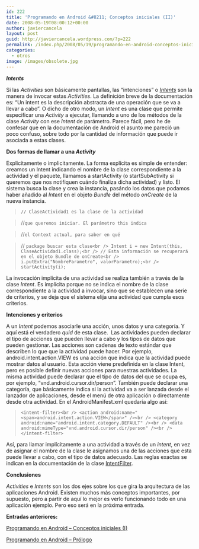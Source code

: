 ```yaml
---
id: 222
title: 'Programando en Android &#8211; Conceptos iniciales (II)'
date: 2008-05-19T08:00:12+00:00
author: javiercancela
layout: post
guid: http://javiercancela.wordpress.com/?p=222
permalink: /index.php/2008/05/19/programando-en-android-conceptos-iniciales-ii/
categories:
  - otros
image: /images/obsolete.jpg
---
```

**_Intents_**

Si las _Activities_ son básicamente pantallas, las &#8220;intenciones&#8221; o [_Intents_](http://code.google.com/android/reference/android/content/Intent.html "Intent") son la manera de invocar estas _Activities_. La definición breve de la documentación es: &#8220;Un intent es la descripción abstracta de una operación que se va a llevar a cabo&#8221;. O dicho de otro modo, un _Intent_ es una clase que permite especificar una _Activity_ a ejecutar, llamando a uno de los métodos de la clase _Activity_ con ese _Intent_ de parámetro. Parece fácil, pero he de confesar que en la documentación de Android el asunto me pareció un poco confuso, sobre todo por la cantidad de información que puede ir asociada a estas clases.

**Dos formas de llamar a una _Activity_**

Explicitamente o implicitamente. La forma explícita es simple de entender: creamos un Intent indicando el nombre de la clase correspondiente a la actividad y el paquete, llamamos a startActivity (o startSubActivity si queremos que nos notifiquen cuándo finaliza dicha actividad) y listo. El sistema busca la clase y crea la instancia, pasándo los datos que podamos haber añadido al _Intent_ en el objeto _Bundle_ del método _onCreate_ de la nueva instancia.

> `// ClaseActividad1 es la clase de la actividad`
  
> //`que queremos iniciar. El parámetro this indica` 
  
> //`el Context actual, para saber en qué` 
  
> // `package buscar esta clase<br />
Intent i = new Intent(this, ClaseActividad1.class);<br />
// Esta información se recuperará en el objeto Bundle de onCreate<br />
i.putExtra("NombreParametro", valorParametro);<br />
startActivity(i);`

La invocación implícita de una actividad se realiza también a través de la clase _Intent_. Es implícita porque no se indica el nombre de la clase correspondiente a la actividad a invocar, sino que se establecen una serie de criterios, y se deja que el sistema elija una actividad que cumpla esos criterios.

**Intenciones y criterios**

A un _Intent_ podemos asociarle una acción, unos datos y una categoría. Y aquí está el verdadero _quid_ de esta clase.  Las actividades pueden declarar el tipo de acciones que pueden llevar a cabo y los tipos de datos que pueden gestionar. Las acciones son cadenas de texto estándar que describen lo que que la actividad puede hacer. Por ejemplo, <span>android.intent.action.VIEW es una acción que indica que la actividad puede mostrar datos al usuario. Esta acción viene predefinida en la clase Intent, pero es posible definir nuevas acciones para nuestras actividades. La misma actividad puede declarar que el tipo de datos del que se ocupa es, por ejemplo, </span>&#8220;vnd.android.cursor.dir/person&#8221;. También puede declarar una categoría, que básicamente indica si la actividad va a ser lanzada desde el lanzador de aplicaciones, desde el menú de otra aplicación o directamente desde otra actividad. En el AndroidManifest.xml quedaría algo así:

> `<intent-filter><br />
<action android:name="<span>android.intent.action.VIEW</span>" /><br />
<category android:name="android.intent.category.DEFAULT" /><br />
<data android:mimeType="vnd.android.cursor.dir/person" /><br />
</intent-filter>`

Así, para llamar implícitamente a una actividad a través de un _intent_, en vez de asignar el nombre de la clase le asignamos una de las acciones que esta puede llevar a cabo, con el tipo de datos adecuado. Las reglas exactas se indican en la documentación de la clase [IntentFilter](http://code.google.com/android/reference/android/content/IntentFilter.html "IntentFilter").

**Conclusiones**

_Activities_ e _Intents_ son los dos ejes sobre los que gira la arquitectura de las aplicaciones Android. Existen muchos más conceptos importantes, por supuesto, pero a partir de aquí lo mejor es verlo funcionando todo en una aplicación ejemplo. Pero eso será en la próxima entrada.

**Entradas anteriores:**
  
[Programando en Android &#8211; Conceptos iniciales (I)](http://javiercancela.com/2008/05/12/programando-en-android-conceptos-iniciales-i/)
  
[Programando en Android &#8211; Prólogo](http://javiercancela.com/2008/05/06/programando-en-android-prologo/)